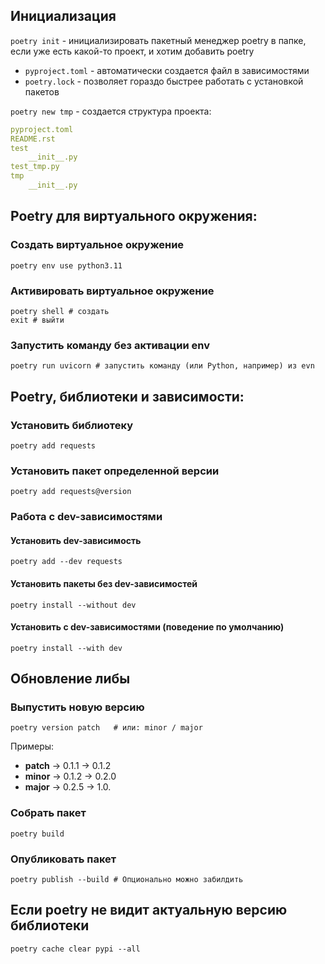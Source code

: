 
## Инициализация

`poetry init` - инициализировать пакетный менеджер poetry в папке, если уже есть какой-то проект, и хотим добавить poetry


- `pyproject.toml` - автоматически создается файл в зависимостями
- `poetry.lock` - позволяет гораздо быстрее работать с установкой пакетов

`poetry new tmp` - создается структура проекта:
```yaml
pyproject.toml
README.rst
test
    __init__.py
test_tmp.py
tmp
	__init__.py
```

## Poetry для виртуального окружения: 
### Создать виртуальное окружение
 ```shell
 poetry env use python3.11
 ```

### Активировать виртуальное окружение

 ```shell
poetry shell # создать
exit # выйти
 ```

### Запустить команду без активации env

```shell
poetry run uvicorn # запустить команду (или Python, например) из evn
```


## Poetry, библиотеки и зависимости:

### Установить библиотеку

`poetry add requests` 

### Установить пакет определенной версии
`poetry add requests@version` 

### Работа с dev-зависимостями

#### Установить dev-зависимость

```shell
poetry add --dev requests
```

#### Установить пакеты без dev-зависимостей

```shell
poetry install --without dev
```

#### Установить с dev-зависимостями (поведение по умолчанию)

```shell
poetry install --with dev
```

## Обновление либы

### Выпустить новую версию

```shell
poetry version patch   # или: minor / major
```

Примеры:

- **patch** → 0.1.1 → 0.1.2
- **minor** → 0.1.2 → 0.2.0
- **major** → 0.2.5 → 1.0.

### Собрать пакет

```shell
poetry build
```

### Опубликовать пакет

```shell
poetry publish --build # Опционально можно забилдить
```


## Если poetry не видит актуальную версию библиотеки

```shell
poetry cache clear pypi --all
```